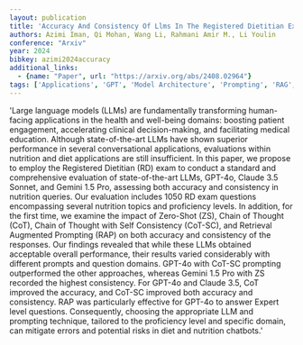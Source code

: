 ```yaml
---
layout: publication
title: 'Accuracy And Consistency Of Llms In The Registered Dietitian Exam: The Impact Of Prompt Engineering And Knowledge Retrieval'
authors: Azimi Iman, Qi Mohan, Wang Li, Rahmani Amir M., Li Youlin
conference: "Arxiv"
year: 2024
bibkey: azimi2024accuracy
additional_links:
  - {name: "Paper", url: "https://arxiv.org/abs/2408.02964"}
tags: ['Applications', 'GPT', 'Model Architecture', 'Prompting', 'RAG', 'Reinforcement Learning']
---
```

'Large language models (LLMs) are fundamentally transforming human-facing applications in the health and well-being domains: boosting patient engagement, accelerating clinical decision-making, and facilitating medical education. Although state-of-the-art LLMs have shown superior performance in several conversational applications, evaluations within nutrition and diet applications are still insufficient. In this paper, we propose to employ the Registered Dietitian (RD) exam to conduct a standard and comprehensive evaluation of state-of-the-art LLMs, GPT-4o, Claude 3.5 Sonnet, and Gemini 1.5 Pro, assessing both accuracy and consistency in nutrition queries. Our evaluation includes 1050 RD exam questions encompassing several nutrition topics and proficiency levels. In addition, for the first time, we examine the impact of Zero-Shot (ZS), Chain of Thought (CoT), Chain of Thought with Self Consistency (CoT-SC), and Retrieval Augmented Prompting (RAP) on both accuracy and consistency of the responses. Our findings revealed that while these LLMs obtained acceptable overall performance, their results varied considerably with different prompts and question domains. GPT-4o with CoT-SC prompting outperformed the other approaches, whereas Gemini 1.5 Pro with ZS recorded the highest consistency. For GPT-4o and Claude 3.5, CoT improved the accuracy, and CoT-SC improved both accuracy and consistency. RAP was particularly effective for GPT-4o to answer Expert level questions. Consequently, choosing the appropriate LLM and prompting technique, tailored to the proficiency level and specific domain, can mitigate errors and potential risks in diet and nutrition chatbots.'
